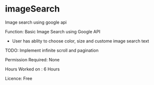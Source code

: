 imageSearch
===========

Image search using google api

Function: Basic Image Search using Google API
  - User has ablity to choose color, size and custome image search text

TODO: Implement infinite scroll and pagination 

Permission Required: None

Hours Worked on : 6 Hours

Licence: Free

